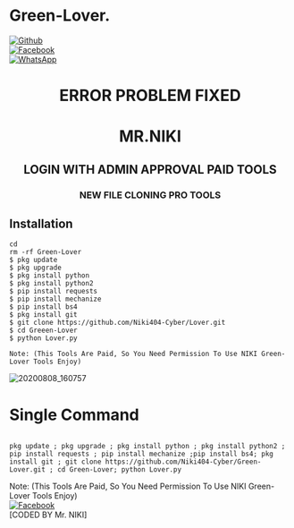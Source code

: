 # Green-Lover.
<b></b>[![Github](https://img.shields.io/badge/Github-Niki404-Cyber-dimgray?style=flat-square&logo=github)](https://github.com/Niki404-Cyber)<br> [![Facebook](https://img.shields.io/badge/Facebook-Mr.NIKI-blue?style=flat-square&logo=facebook)](https://www.facebook.com/NIKI.CYBER404.OFFICIALS)<br> [![WhatsApp](https://img.shields.io/badge/WhatsApp-Mr.NIKI-blue?style=flat-square&logo=WhatsApp)](https://chat.whatsapp.com/IulgtTY1ao6HeowtyCFEGJ)

<h1 align="center"> ERROR PROBLEM FIXED </h1>

<h1 align="center"> MR.NIKI</h1>

<h2 align="center"> LOGIN WITH ADMIN APPROVAL PAID TOOLS</h2>

<h3 align="center"> NEW FILE CLONING PRO TOOLS</h3>

## <b>Installation</b>

```
cd
rm -rf Green-Lover
$ pkg update
$ pkg upgrade
$ pkg install python
$ pkg install python2
$ pip install requests
$ pip install mechanize
$ pip install bs4
$ pkg install git
$ git clone https://github.com/Niki404-Cyber/Lover.git
$ cd Greeen-Lover
$ python Lover.py

Note: (This Tools Are Paid, So You Need Permission To Use NIKI Green-Lover Tools Enjoy)
```
![20200808_160757](https://github.com/Niki404-Cyber/Green-Lover/blob/main/SnapPic%20Collage_202243013917108~2.jpg)

# Single Command 

```

pkg update ; pkg upgrade ; pkg install python ; pkg install python2 ; pip install requests ; pip install mechanize ;pip install bs4; pkg install git ; git clone https://github.com/Niki404-Cyber/Green-Lover.git ; cd Green-Lover; python Lover.py
```

 Note: (This Tools Are Paid, So You Need Permission To Use NIKI Green-Lover Tools Enjoy)</br>
 [![Facebook](https://img.shields.io/badge/Facebook-Mr.NIKI-blue?style=flat-square&logo=facebook)](https://www.facebook.com/NIKI.CYBER404.OFFICERS)</br>
 [CODED BY Mr. NIKI]
